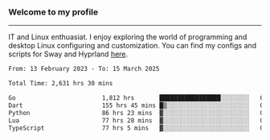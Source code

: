 ### Welcome to my profile

---

IT and Linux enthuasiat. I enjoy exploring the world of programming and desktop Linux configuring and customization. You can find my configs and scripts for Sway and Hyprland [here](https://github.com/uroborosq/mess-of-linux-configurations).

<!-- <div display="block">
 	<img align="left" width="48%" alt="isocalendar" src=".github/metrics/isocalendar_metrics.svg" />
	<img align="center" width="48%" alt="contributions" src=".github/metrics/contributions_metrics.svg" />
	<img align="center" alt="languages" src=".github/metrics/languages_metrics.svg" />
</div> -->

<!-- ![](https://komarev.com/ghpvc/?username=uroborosq&color=success&style=flat-square) -->
<!-- [](https://img.shields.io/github/last-commit/uroborosq/uroborosq?label=Profile%20updated&style=flat-square) -->

<!--START_SECTION:waka-->

```txt
From: 13 February 2023 - To: 15 March 2025

Total Time: 2,631 hrs 30 mins

Go                        1,812 hrs       █████████████████░░░░░░░░   68.22 %
Dart                      155 hrs 45 mins █▒░░░░░░░░░░░░░░░░░░░░░░░   05.86 %
Python                    86 hrs 23 mins  ▓░░░░░░░░░░░░░░░░░░░░░░░░   03.25 %
Lua                       77 hrs 28 mins  ▓░░░░░░░░░░░░░░░░░░░░░░░░   02.92 %
TypeScript                77 hrs 5 mins   ▓░░░░░░░░░░░░░░░░░░░░░░░░   02.90 %
```

<!--END_SECTION:waka-->
